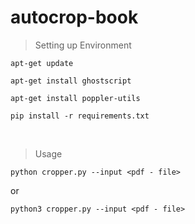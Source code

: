 # autocrop-book


> Setting up Environment

`apt-get update`

`apt-get install ghostscript`

`apt-get install poppler-utils`

`pip install -r requirements.txt`

<br>


> Usage

`python cropper.py --input <pdf - file>`

or 

`python3 cropper.py --input <pdf - file>`
